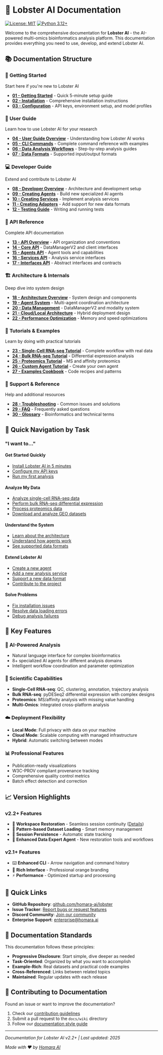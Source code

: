 # 🦞 Lobster AI Documentation

[![License: MIT](https://img.shields.io/badge/License-MIT-yellow.svg)](https://opensource.org/licenses/MIT)
[![Python 3.12+](https://img.shields.io/badge/python-3.12+-blue.svg)](https://www.python.org/downloads/)

Welcome to the comprehensive documentation for **Lobster AI** - the AI-powered multi-omics bioinformatics analysis platform. This documentation provides everything you need to use, develop, and extend Lobster AI.

## 📚 Documentation Structure

### 🚀 **Getting Started**
Start here if you're new to Lobster AI
- [**01 - Getting Started**](01-getting-started.md) - Quick 5-minute setup guide
- [**02 - Installation**](02-installation.md) - Comprehensive installation instructions
- [**03 - Configuration**](03-configuration.md) - API keys, environment setup, and model profiles

### 👤 **User Guide**
Learn how to use Lobster AI for your research
- [**04 - User Guide Overview**](04-user-guide-overview.md) - Understanding how Lobster AI works
- [**05 - CLI Commands**](05-cli-commands.md) - Complete command reference with examples
- [**06 - Data Analysis Workflows**](06-data-analysis-workflows.md) - Step-by-step analysis guides
- [**07 - Data Formats**](07-data-formats.md) - Supported input/output formats

### 💻 **Developer Guide**
Extend and contribute to Lobster AI
- [**08 - Developer Overview**](08-developer-overview.md) - Architecture and development setup
- [**09 - Creating Agents**](09-creating-agents.md) - Build new specialized AI agents
- [**10 - Creating Services**](10-creating-services.md) - Implement analysis services
- [**11 - Creating Adapters**](11-creating-adapters.md) - Add support for new data formats
- [**12 - Testing Guide**](12-testing-guide.md) - Writing and running tests

### 📖 **API Reference**
Complete API documentation
- [**13 - API Overview**](13-api-overview.md) - API organization and conventions
- [**14 - Core API**](14-core-api.md) - DataManagerV2 and client interfaces
- [**15 - Agents API**](15-agents-api.md) - Agent tools and capabilities
- [**16 - Services API**](16-services-api.md) - Analysis service interfaces
- [**17 - Interfaces API**](17-interfaces-api.md) - Abstract interfaces and contracts

### 🏗️ **Architecture & Internals**
Deep dive into system design
- [**18 - Architecture Overview**](18-architecture-overview.md) - System design and components
- [**19 - Agent System**](19-agent-system.md) - Multi-agent coordination architecture
- [**20 - Data Management**](20-data-management.md) - DataManagerV2 and modality system
- [**21 - Cloud/Local Architecture**](21-cloud-local-architecture.md) - Hybrid deployment design
- [**22 - Performance Optimization**](22-performance-optimization.md) - Memory and speed optimizations

### 🎯 **Tutorials & Examples**
Learn by doing with practical tutorials
- [**23 - Single-Cell RNA-seq Tutorial**](23-tutorial-single-cell.md) - Complete workflow with real data
- [**24 - Bulk RNA-seq Tutorial**](24-tutorial-bulk-rnaseq.md) - Differential expression analysis
- [**25 - Proteomics Tutorial**](25-tutorial-proteomics.md) - MS and affinity proteomics
- [**26 - Custom Agent Tutorial**](26-tutorial-custom-agent.md) - Create your own agent
- [**27 - Examples Cookbook**](27-examples-cookbook.md) - Code recipes and patterns

### 🔧 **Support & Reference**
Help and additional resources
- [**28 - Troubleshooting**](28-troubleshooting.md) - Common issues and solutions
- [**29 - FAQ**](29-faq.md) - Frequently asked questions
- [**30 - Glossary**](30-glossary.md) - Bioinformatics and technical terms

## 🎯 Quick Navigation by Task

### **"I want to..."**

#### **Get Started Quickly**
- [Install Lobster AI in 5 minutes](01-getting-started.md)
- [Configure my API keys](03-configuration.md#required-api-keys)
- [Run my first analysis](01-getting-started.md#your-first-analysis)

#### **Analyze My Data**
- [Analyze single-cell RNA-seq data](23-tutorial-single-cell.md)
- [Perform bulk RNA-seq differential expression](24-tutorial-bulk-rnaseq.md)
- [Process proteomics data](25-tutorial-proteomics.md)
- [Download and analyze GEO datasets](06-data-analysis-workflows.md#geo-database-integration)

#### **Understand the System**
- [Learn about the architecture](18-architecture-overview.md)
- [Understand how agents work](19-agent-system.md)
- [See supported data formats](07-data-formats.md)

#### **Extend Lobster AI**
- [Create a new agent](09-creating-agents.md)
- [Add a new analysis service](10-creating-services.md)
- [Support a new data format](11-creating-adapters.md)
- [Contribute to the project](08-developer-overview.md#contributing)

#### **Solve Problems**
- [Fix installation issues](28-troubleshooting.md#installation-issues)
- [Resolve data loading errors](28-troubleshooting.md#data-loading-issues)
- [Debug analysis failures](28-troubleshooting.md#analysis-failures)

## 🌟 Key Features

### **🤖 AI-Powered Analysis**
- Natural language interface for complex bioinformatics
- 8+ specialized AI agents for different analysis domains
- Intelligent workflow coordination and parameter optimization

### **🧬 Scientific Capabilities**
- **Single-Cell RNA-seq**: QC, clustering, annotation, trajectory analysis
- **Bulk RNA-seq**: pyDESeq2 differential expression with complex designs
- **Proteomics**: MS/affinity analysis with missing value handling
- **Multi-Omics**: Integrated cross-platform analysis

### **☁️ Deployment Flexibility**
- **Local Mode**: Full privacy with data on your machine
- **Cloud Mode**: Scalable computing with managed infrastructure
- **Hybrid**: Automatic switching between modes

### **📊 Professional Features**
- Publication-ready visualizations
- W3C-PROV compliant provenance tracking
- Comprehensive quality control metrics
- Batch effect detection and correction

## 📈 Version Highlights

### **v2.2+ Features**
- 🔄 **Workspace Restoration** - Seamless session continuity ([Details](31-data-expert-agent-enhancements.md))
- 📂 **Pattern-based Dataset Loading** - Smart memory management
- 💾 **Session Persistence** - Automatic state tracking
- 🤖 **Enhanced Data Expert Agent** - New restoration tools and workflows

### **v2.1+ Features**
- ⌨️ **Enhanced CLI** - Arrow navigation and command history
- 🎨 **Rich Interface** - Professional orange branding
- ⚡ **Performance** - Optimized startup and processing

## 🔗 Quick Links

- **GitHub Repository**: [github.com/homara-ai/lobster](https://github.com/homara-ai/lobster)
- **Issue Tracker**: [Report bugs or request features](https://github.com/homara-ai/lobster/issues)
- **Discord Community**: [Join our community](https://discord.gg/homaraai)
- **Enterprise Support**: [enterprise@homara.ai](mailto:enterprise@homara.ai)

## 📝 Documentation Standards

This documentation follows these principles:
- **Progressive Disclosure**: Start simple, dive deeper as needed
- **Task-Oriented**: Organized by what you want to accomplish
- **Example-Rich**: Real datasets and practical code examples
- **Cross-Referenced**: Links between related topics
- **Maintained**: Regular updates with each release

## 🤝 Contributing to Documentation

Found an issue or want to improve the documentation?
1. Check our [contribution guidelines](08-developer-overview.md#contributing)
2. Submit a pull request to the `docs/wiki` directory
3. Follow our [documentation style guide](08-developer-overview.md#documentation-style)

---

*Documentation for Lobster AI v2.2+ | Last updated: 2025*

*Made with ❤️ by [Homara AI](https://homara.ai)*